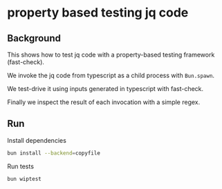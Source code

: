 # property based testing jq code

## Background

This shows how to test jq code with a property-based testing framework (fast-check).

We invoke the jq code from typescript as a child process with `Bun.spawn`.

We test-drive it using inputs generated in typescript with fast-check.

Finally we inspect the result of each invocation with a simple regex.

## Run

Install dependencies

```bash
bun install --backend=copyfile
```

Run tests

```bash
bun wiptest
```
